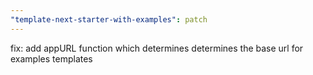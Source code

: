 ```yaml
---
"template-next-starter-with-examples": patch
---
```


fix: add appURL function which determines determines the base url for examples templates
